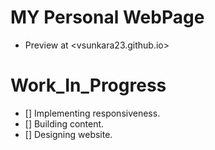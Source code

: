 # MY Personal WebPage

* Preview at <vsunkara23.github.io>


# Work_In_Progress 
- [] Implementing responsiveness.
- [] Building content. 
- [] Designing website.
